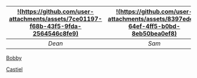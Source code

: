 | [!(https://github.com/user-attachments/assets/7ce01197-f68b-43f5-9fda-2564546c8fe9)](Dean.md) | [!(https://github.com/user-attachments/assets/8397edc2-64ef-4ff5-b0bd-8eb50bea0ef8)](Sam.md) | 
| :----------------------: | :----------------------: |
|         *Dean*           |          *Sam*           |

[Bobby](Bobby.md)

[Castiel](Castiel.md)

